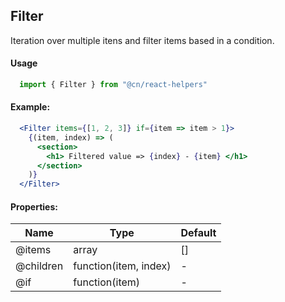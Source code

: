 ## Filter

Iteration over multiple itens and filter items based in a condition.

#### Usage
```jsx
  import { Filter } from "@cn/react-helpers"
```

#### Example:

```jsx
  <Filter items={[1, 2, 3]} if={item => item > 1}>
    {(item, index) => (
      <section>
        <h1> Filtered value => {index} - {item} </h1>
      </section>
    )}
  </Filter>
```

#### Properties:

| Name | Type | Default |
| --- | --- | --- |
| @items | array | [] |
| @children | function(item, index) | - |
| @if | function(item) | - |
